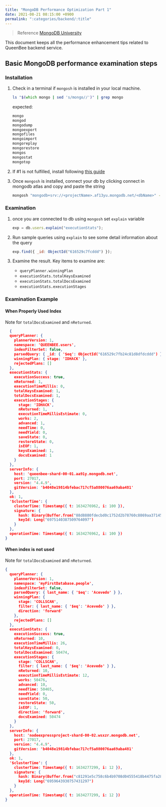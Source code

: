 ```yaml
---
title: "MongoDB Performance Optimization Part 1"
date: 2021-08-21 08:15:00 +0900
permalink: ":categories/backend/:title"
---
```


> Reference [MongoDB University](https://university.mongodb.com/mercury/M201/2021_October_12/chapter/Chapter_2_MongoDB_Indexes/lesson)

This document keeps all the performance enhancement tips related to QueenBee backend service.

## Basic MongoDB performance examination steps

### Installation

1. Check in a terminal if `mongosh` is installed in your local machine.

   ```zsh
   ls "$(which mongo | sed 's/mongo//')" | grep mongo
   ```

   expected:

   ```zsh
   mongo
   mongod
   mongodump
   mongoexport
   mongofiles
   mongoimport
   mongoreplay
   mongorestore
   mongos
   mongostat
   mongotop
   ```

1. If #1 is not fulfilled, install following [this guide](https://docs.mongodb.com/manual/tutorial/install-mongodb-on-os-x/)
1. Once `mongosh` is installed, connect your db by clicking connect in mongodb atlas and copy and paste the string

   ```zsh
   mongosh "mongodb+srv://<projectName>.af13yu.mongodb.net/<dbName>" --username <username>
   ```

### Examination

1. once you are connected to db using `mongosh` set `explain` variable

   ```javascript
   exp = db.users.explain("executionStats");
   ```

1. Run sample queries using `explain` to see some detail information about the query

   ```javascript
   exp.find({ _id: ObjectId("616529c7fcddd") });
   ```

1. Examine the result. Key items to examine are:
   - `queryPlanner.winningPlan`
   - `executionStats.totalKeysExamined`
   - `executionStats.totalDocsExamined`
   - `executionStats.executionStages`

### Examination Example

#### When Properly Used Index

Note for `totalDocsExamined` and `nReturned`.

```json
  {
  queryPlanner: {
    plannerVersion: 1,
    namespace: 'QUEENBEE.users',
    indexFilterSet: false,
    parsedQuery: { _id: { '$eq': ObjectId("616529c7fb24c81d8dfdcddd") } },
    winningPlan: { stage: 'IDHACK' },
    rejectedPlans: []
  },
  executionStats: {
    executionSuccess: true,
    nReturned: 1,
    executionTimeMillis: 0,
    totalKeysExamined: 1,
    totalDocsExamined: 1,
    executionStages: {
      stage: 'IDHACK',
      nReturned: 1,
      executionTimeMillisEstimate: 0,
      works: 2,
      advanced: 1,
      needTime: 0,
      needYield: 0,
      saveState: 0,
      restoreState: 0,
      isEOF: 1,
      keysExamined: 1,
      docsExamined: 1
    }
  },
  serverInfo: {
    host: 'queenbee-shard-00-01.aa91y.mongodb.net',
    port: 27017,
    version: '4.4.9',
    gitVersion: 'b4048e19814bfebac717cf5a880076aa69aba481'
  },
  ok: 1,
  '$clusterTime': {
    clusterTime: Timestamp({ t: 1634276962, i: 100 }),
    signature: {
      hash: Binary(Buffer.from("88d8880fdecbd0c1752d2b78760c8869aa371459", "hex"), 0),
      keyId: Long("6975140387509764097")
    }
  },
  operationTime: Timestamp({ t: 1634276962, i: 100 })
}
```

#### When index is not used

Note for `totalDocsExamined` and `nReturned`.

```json
{
  queryPlanner: {
    plannerVersion: 1,
    namespace: 'myFirstDatabase.people',
    indexFilterSet: false,
    parsedQuery: { last_name: { '$eq': 'Acevedo' } },
    winningPlan: {
      stage: 'COLLSCAN',
      filter: { last_name: { '$eq': 'Acevedo' } },
      direction: 'forward'
    },
    rejectedPlans: []
  },
  executionStats: {
    executionSuccess: true,
    nReturned: 10,
    executionTimeMillis: 26,
    totalKeysExamined: 0,
    totalDocsExamined: 50474,
    executionStages: {
      stage: 'COLLSCAN',
      filter: { last_name: { '$eq': 'Acevedo' } },
      nReturned: 10,
      executionTimeMillisEstimate: 12,
      works: 50476,
      advanced: 10,
      needTime: 50465,
      needYield: 0,
      saveState: 50,
      restoreState: 50,
      isEOF: 1,
      direction: 'forward',
      docsExamined: 50474
    }
  },
  serverInfo: {
    host: 'nodeexpressproject-shard-00-02.wsxzr.mongodb.net',
    port: 27017,
    version: '4.4.9',
    gitVersion: 'b4048e19814bfebac717cf5a880076aa69aba481'
  },
  ok: 1,
  '$clusterTime': {
    clusterTime: Timestamp({ t: 1634277299, i: 12 }),
    signature: {
      hash: Binary(Buffer.from("c81291e5c758c6b4b9708d04555418b4475fa280", "hex"), 0),
      keyId: Long("6959643930757431297")
    }
  },
  operationTime: Timestamp({ t: 1634277299, i: 12 })
}
```
